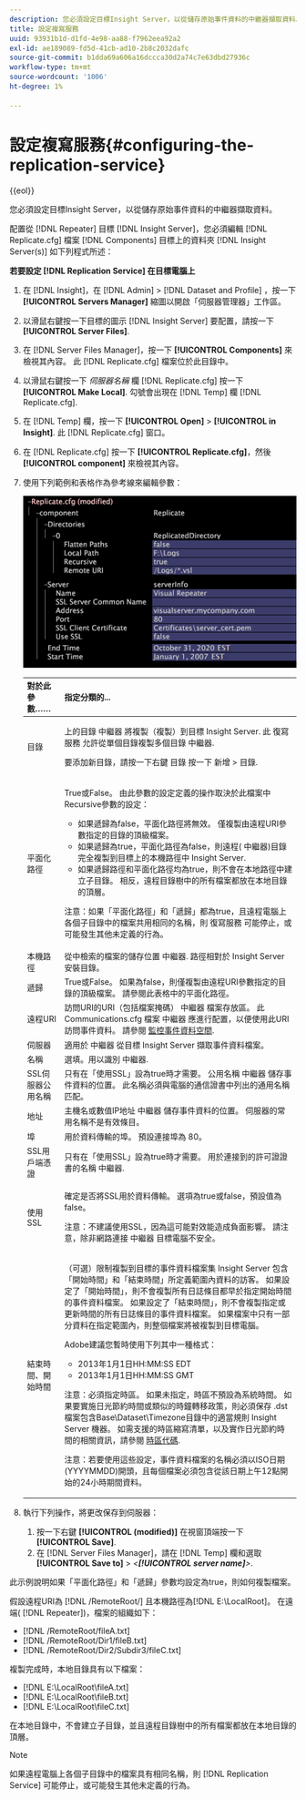 ```yaml
---
description: 您必須設定目標Insight Server，以從儲存原始事件資料的中繼器擷取資料。
title: 設定複寫服務
uuid: 93931b1d-d1fd-4e98-aa88-f7962eea92a2
exl-id: ae189089-fd5d-41cb-ad10-2b8c2032dafc
source-git-commit: b1dda69a606a16dccca30d2a74c7e63dbd27936c
workflow-type: tm+mt
source-wordcount: '1006'
ht-degree: 1%

---
```


# 設定複寫服務{#configuring-the-replication-service}

{{eol}}

您必須設定目標Insight Server，以從儲存原始事件資料的中繼器擷取資料。

配置從 [!DNL Repeater] 目標 [!DNL Insight Server]，您必須編輯 [!DNL Replicate.cfg] 檔案 [!DNL Components] 目標上的資料夾 [!DNL Insight Server(s)] 如下列程式所述：

**若要設定 [!DNL Replication Service] 在目標電腦上**

1. 在 [!DNL Insight]，在 [!DNL Admin] > [!DNL Dataset and Profile] ，按一下 **[!UICONTROL Servers Manager]** 縮圖以開啟「伺服器管理器」工作區。
1. 以滑鼠右鍵按一下目標的圖示 [!DNL Insight Server] 要配置，請按一下 **[!UICONTROL Server Files]**.
1. 在 [!DNL Server Files Manager]，按一下 **[!UICONTROL Components]** 來檢視其內容。 此 [!DNL Replicate.cfg] 檔案位於此目錄中。
1. 以滑鼠右鍵按一下 *伺服器名稱* 欄 [!DNL Replicate.cfg] 按一下 **[!UICONTROL Make Local]**. 勾號會出現在 [!DNL Temp] 欄 [!DNL Replicate.cfg].
1. 在 [!DNL Temp] 欄，按一下 **[!UICONTROL Open]** > **[!UICONTROL in Insight]**. 此 [!DNL Replicate.cfg] 窗口。
1. 在 [!DNL Replicate.cfg] 按一下 **[!UICONTROL Replicate.cfg]**，然後 **[!UICONTROL component]** 來檢視其內容。
1. 使用下列範例和表格作為參考線來編輯參數：

   ![步驟資訊](assets/cfg_ReplicateFile.png)

   <table id="table_F32D4BFA2D834BBB81DF8F84417CA969"> 
   <thead> 
   <tr> 
      <th colname="col1" class="entry"> 對於此參數…… </th> 
      <th colname="col2" class="entry"> 指定分類的... </th> 
   </tr> 
   </thead>
   <tbody> 
   <tr> 
      <td colname="col1"> 目錄 </td> 
      <td colname="col2"> <p>上的目錄 <span class="wintitle"> 中繼器</span> 將複製（複製）到目標 <span class="keyword"> Insight Server</span>. 此 <span class="wintitle"> 復寫服務</span> 允許從單個目錄複製多個目錄 <span class="wintitle"> 中繼器</span>. </p> <p>要添加新目錄，請按一下右鍵 <span class="uicontrol"> 目錄</span> 按一下 <span class="uicontrol"> 新增</span> &gt; <span class="uicontrol"> 目錄</span>. </p> </td> 
   </tr> 
   <tr> 
      <td colname="col1"> 平面化路徑 </td> 
      <td colname="col2"> <p>True或False。 由此參數的設定定義的操作取決於此檔案中Recursive參數的設定： 
      <ul id="ul_D4BF3C22FBEF41C290ED938EB57E0F27">
      <li id="li_CB85E5AF9E1B4441AA38C2DB8D4F1800">如果遞歸為false，平面化路徑將無效。 僅複製由遠程URI參數指定的目錄的頂級檔案。 </li>
      <li id="li_8FDB351102344E3995035557445354BB">如果遞歸為true，平面化路徑為false，則遠程(<span class="wintitle"> 中繼器</span>)目錄完全複製到目標上的本機路徑中 <span class="keyword"> Insight Server</span>. </li>
      <li id="li_3114B191C73744658799E112C61AB004">如果遞歸路徑和平面化路徑均為true，則不會在本地路徑中建立子目錄。 相反，遠程目錄樹中的所有檔案都放在本地目錄的頂層。 </li>
      </ul></p> <p> <p>注意：如果「平面化路徑」和「遞歸」都為true，且遠程電腦上各個子目錄中的檔案共用相同的名稱，則 <span class="wintitle"> 復寫服務</span> 可能停止，或可能發生其他未定義的行為。 </p> </p> </td> 
   </tr> 
   <tr> 
      <td colname="col1"> 本機路徑 </td> 
      <td colname="col2">從中檢索的檔案的儲存位置 <span class="wintitle"> 中繼器</span>. 路徑相對於 <span class="keyword"> Insight Server</span> 安裝目錄。 </td> 
   </tr> 
   <tr> 
      <td colname="col1"> 遞歸 </td> 
      <td colname="col2"> True或False。 如果為false，則僅複製由遠程URI參數指定的目錄的頂級檔案。 請參閱此表格中的平面化路徑。 </td> 
   </tr> 
   <tr> 
      <td colname="col1"> 遠程URI </td> 
      <td colname="col2">訪問URI的URI（包括檔案掩碼） <span class="wintitle"> 中繼器</span> 檔案存放區。 此 <span class="filepath"> Communications.cfg</span> 檔案 <span class="wintitle"> 中繼器</span> 應進行配置，以便使用此URI訪問事件資料。 請參閱 <a href="../../../home/c-inst-svr/c-admin-inst-svr/c-mntr-disk-spc/t-mntr-evt-data-spc.md#task-a54d4bd16b96437f943cd09e5d848440"> 監控事件資料空間</a>. </td> 
   </tr> 
   <tr> 
      <td colname="col1"> 伺服器 </td> 
      <td colname="col2">適用於 <span class="wintitle"> 中繼器</span> 從目標 <span class="keyword"> Insight Server</span> 擷取事件資料檔案。 </td> 
   </tr> 
   <tr> 
      <td colname="col1"> 名稱 </td> 
      <td colname="col2">選填。用以識別 <span class="wintitle"> 中繼器</span>. </td> 
   </tr> 
   <tr> 
      <td colname="col1"> SSL伺服器公用名稱 </td> 
      <td colname="col2">只有在「使用SSL」設為true時才需要。 公用名稱 <span class="wintitle"> 中繼器</span> 儲存事件資料的位置。 此名稱必須與電腦的通信證書中列出的通用名稱匹配。 </td> 
   </tr> 
   <tr> 
      <td colname="col1"> 地址 </td> 
      <td colname="col2">主機名或數值IP地址 <span class="wintitle"> 中繼器</span> 儲存事件資料的位置。 伺服器的常用名稱不是有效條目。 </td> 
   </tr> 
   <tr> 
      <td colname="col1"> 埠 </td> 
      <td colname="col2"> 用於資料傳輸的埠。 預設連接埠為 80。 </td> 
   </tr> 
   <tr> 
      <td colname="col1"> SSL用戶端憑證 </td> 
      <td colname="col2">只有在「使用SSL」設為true時才需要。 用於連接到的許可證證書的名稱 <span class="wintitle"> 中繼器</span>. </td> 
   </tr> 
   <tr> 
      <td colname="col1"> 使用SSL </td> 
      <td colname="col2"> <p>確定是否將SSL用於資料傳輸。 選項為true或false，預設值為false。 </p> <p> <p>注意：不建議使用SSL，因為這可能對效能造成負面影響。 請注意，除非網路連接 <span class="wintitle"> 中繼器</span> 目標電腦不安全。 </p> </p> </td> 
   </tr> 
   <tr> 
      <td colname="col1"> 結束時間、開始時間 </td> 
      <td colname="col2"> <p>（可選）限制複製到目標的事件資料檔案集 <span class="keyword"> Insight Server</span> 包含「開始時間」和「結束時間」所定義範圍內資料的訪客。 如果設定了「開始時間」，則不會複製所有日誌條目都早於指定開始時間的事件資料檔案。 如果設定了「結束時間」，則不會複製指定或更新時間的所有日誌條目的事件資料檔案。 如果檔案中只有一部分資料在指定範圍內，則整個檔案將被複製到目標電腦。 </p> <p>Adobe建議您暫時使用下列其中一種格式： 
      <ul id="ul_AE15A159A4C043398B37AD56FDFD9DCA">
      <li id="li_4DEF0F13D13E43E39CBD1A0F32765F32">2013年1月1日HH:MM:SS EDT </li>
      <li id="li_E3275312E93D4C1FAA028543DC21B51A">2013年1月1日HH:MM:SS GMT </li>
      </ul></p> <p> <p>注意：必須指定時區。 如果未指定，時區不預設為系統時間。 如果要實施日光節約時間或類似的時鐘轉移政策，則必須保存 <span class="filepath"> .dst</span> 檔案包含Base\Dataset\Timezone目錄中的適當規則 <span class="keyword"> Insight Server</span> 機器。 如需支援的時區縮寫清單，以及實作日光節約時間的相關資訊，請參閱 <a href="../../../home/c-inst-svr/c-time-zn-cds.md#concept-eed5ba32d5d347cf94b76db83b29f211"> 時區代碼</a>. </p> </p> <p> <p>注意：若要使用這些設定，事件資料檔案的名稱必須以ISO日期(YYYYMMDD)開頭，且每個檔案必須包含從該日期上午12點開始的24小時期間資料。 </p> </p> </td> 
   </tr> 
   </tbody> 
   </table>

1. 執行下列操作，將更改保存到伺服器：

   1. 按一下右鍵 **[!UICONTROL (modified)]** 在視窗頂端按一下 **[!UICONTROL Save]**.
   1. 在 [!DNL Server Files Manager]，請在 [!DNL Temp] 欄和選取 **[!UICONTROL Save to]** > *&lt;**[!UICONTROL server name]**>*.

<!-- <a id="example_A60DE2383CA341DCB512E52DE76ADA89"></a> -->

此示例說明如果「平面化路徑」和「遞歸」參數均設定為true，則如何複製檔案。

假設遠程URI為 [!DNL /RemoteRoot/] 且本機路徑為[!DNL E:\LocalRoot\]。 在遠端( [!DNL Repeater])，檔案的組織如下：

* [!DNL /RemoteRoot/fileA.txt]
* [!DNL /RemoteRoot/Dir1/fileB.txt]
* [!DNL /RemoteRoot/Dir2/Subdir3/fileC.txt]

複製完成時，本地目錄具有以下檔案：

* [!DNL E:\LocalRoot\fileA.txt]
* [!DNL E:\LocalRoot\fileB.txt]
* [!DNL E:\LocalRoot\fileC.txt]

在本地目錄中，不會建立子目錄，並且遠程目錄樹中的所有檔案都放在本地目錄的頂層。

>[!NOTE]
>
>如果遠程電腦上各個子目錄中的檔案具有相同名稱，則 [!DNL Replication Service] 可能停止，或可能發生其他未定義的行為。
